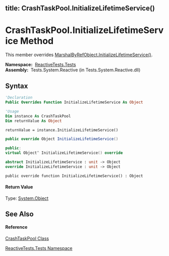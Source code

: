 title: CrashTaskPool.InitializeLifetimeService()
---
# CrashTaskPool.InitializeLifetimeService Method

This member overrides [MarshalByRefObject.InitializeLifetimeService()](https://msdn.microsoft.com/en-us/library/zwt5tzck).

**Namespace:**  [ReactiveTests.Tests](ReactiveTests.Tests\ReactiveTests.Tests.md)  
**Assembly:**  Tests.System.Reactive (in Tests.System.Reactive.dll)

## Syntax

```vb
'Declaration
Public Overrides Function InitializeLifetimeService As Object
```

```vb
'Usage
Dim instance As CrashTaskPool
Dim returnValue As Object

returnValue = instance.InitializeLifetimeService()
```

```csharp
public override Object InitializeLifetimeService()
```

```c++
public:
virtual Object^ InitializeLifetimeService() override
```

```fsharp
abstract InitializeLifetimeService : unit -> Object 
override InitializeLifetimeService : unit -> Object 
```

```jscript
public override function InitializeLifetimeService() : Object
```

#### Return Value

Type: [System.Object](https://msdn.microsoft.com/en-us/library/e5kfa45b)

## See Also

#### Reference

[CrashTaskPool Class](CrashTaskPool\CrashTaskPool.md)

[ReactiveTests.Tests Namespace](ReactiveTests.Tests\ReactiveTests.Tests.md)





